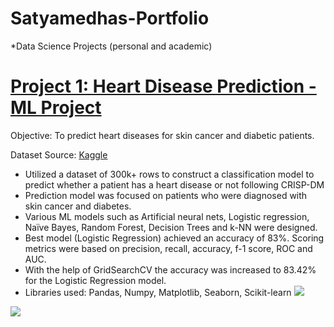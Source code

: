 # Satyamedhas-Portfolio
*Data Science Projects (personal and academic)

# [Project 1: Heart Disease Prediction - ML Project](https://github.com/SatyamedhasP/Satyamedhas-Portfolio/blob/main/Data%20Science%20Projects/Heart%20Disease%20Prediction/Heart_Disease_Prediction.ipynb)

Objective: To predict heart diseases for skin cancer and diabetic patients.

Dataset Source: [Kaggle](https://www.kaggle.com/datasets/kamilpytlak/personal-key-indicators-of-heart-disease) 

- Utilized a dataset of 300k+ rows to construct a classification model to predict whether a patient has a heart disease or not following CRISP-DM
- Prediction model was focused on patients who were diagnosed with skin cancer and diabetes.
- Various ML models such as Artificial neural nets, Logistic regression, Naïve Bayes, Random Forest, Decision Trees and k-NN were designed.
- Best model (Logistic Regression) achieved an accuracy of 83%. Scoring metrics were based on precision, recall, accuracy, f-1 score, ROC and AUC.
- With the help of GridSearchCV the accuracy was increased to 83.42% for the Logistic Regression model.
- Libraries used: Pandas, Numpy, Matplotlib, Seaborn, Scikit-learn
![]([https://github.com/SatyamedhasP/Satyamedhas_Portfolio/blob/main/ad%20click%20images/Ad%20click%20predictions.png](https://github.com/SatyamedhasP/Satyamedhas-Portfolio/blob/main/Data%20Science%20Projects/Heart%20Disease%20Prediction/Images/Model%20comparison%20Skin%20Cancer.png))

![]([https://github.com/SatyamedhasP/Satyamedhas_Portfolio/blob/main/ad%20click%20images/Ad%20click%20predictions.png](https://github.com/SatyamedhasP/Satyamedhas-Portfolio/blob/main/Data%20Science%20Projects/Heart%20Disease%20Prediction/Images/Model%20comparison%20Skin%20Cancer.png))
